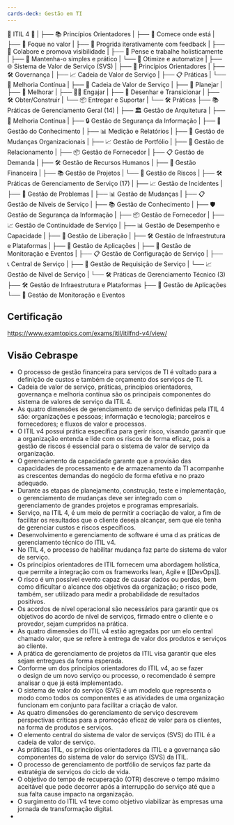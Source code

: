 ```yaml
---
cards-deck: Gestão em TI
---
```

🌟 ITIL 4 🌟
     |
	├── 📚 Princípios Orientadores
     |       ├── 🔄 Comece onde está
     |       ├── 🎯 Foque no valor
     |       ├── 🚀 Progrida iterativamente com feedback
     |       ├── 🤝 Colabore e promova visibilidade
     |       ├── 🧠 Pense e trabalhe holisticamente
     |       ├── 🧩 Mantenha-o simples e prático
     |       └── 👥 Otimize e automatize
     |
     ├── 🌐 Sistema de Valor de Serviço (SVS)
     |       ├── 🎨 Princípios Orientadores
     |       ├── 🛠️ Governança
     |       ├── 📈 Cadeia de Valor de Serviço
     |       ├── 📋 Práticas
     |       └── 🔄 Melhoria Contínua
     |
     ├── 🔗 Cadeia de Valor de Serviço
     |       ├── 🤝 Planejar
     |       ├── 🚀 Melhorar
     |       ├── 🏃‍♂️ Engajar
     |       ├── 🎨 Desenhar e Transicionar
     |       ├── 🛠️ Obter/Construir
     |       └── 📦 Entregar e Suportar
     |
     └── 🛠️ Práticas
             ├── 📚 Práticas de Gerenciamento Geral (14)
             |       ├── 🏛️ Gestão de Arquitetura
             |       ├── 🔄 Melhoria Contínua
             |       ├── 🔒 Gestão de Segurança da Informação
             |       ├── 🧠 Gestão do Conhecimento
             |       ├── 📊 Medição e Relatórios
             |       ├── 🔄 Gestão de Mudanças Organizacionais
             |       ├── 📈 Gestão de Portfólio
             |       ├── 🤝 Gestão de Relacionamento
             |       ├── 📦 Gestão de Fornecedor
             |       ├── 📋 Gestão de Demanda
             |       ├── 🛠️ Gestão de Recursos Humanos
             |       ├── 💼 Gestão Financeira
             |       ├── 📚 Gestão de Projetos
             |       └── 🔧 Gestão de Riscos
             |
             ├── 🛠️ Práticas de Gerenciamento de Serviço (17)
             |       ├── 📈 Gestão de Incidentes
             |       ├── 🔄 Gestão de Problemas
             |       ├── 📊 Gestão de Mudanças
             |       ├── 📋 Gestão de Níveis de Serviço
             |       ├── 📚 Gestão de Conhecimento
             |       ├── 🛡️ Gestão de Segurança da Informação
             |       ├── 📦 Gestão de Fornecedor
             |       ├── 📈 Gestão de Continuidade de Serviço
             |       ├── 📊 Gestão de Desempenho e Capacidade
             |       ├── 🔄 Gestão de Liberação
             |       ├── 🛠️ Gestão de Infraestrutura e Plataformas
             |       ├── 📱 Gestão de Aplicações
             |       ├── 📡 Gestão de Monitoração e Eventos
             |       ├── 📋 Gestão de Configuração de Serviço
             |       ├── 📞 Central de Serviço
             |       ├── 📝 Gestão de Requisição de Serviço
             |       └── 📈 Gestão de Nível de Serviço
             |
             └── 🛠️ Práticas de Gerenciamento Técnico (3)
                     ├── 🛠️ Gestão de Infraestrutura e Plataformas
                     ├── 📱 Gestão de Aplicações
                     └── 📡 Gestão de Monitoração e Eventos

## Certificação
https://www.examtopics.com/exams/itil/itilfnd-v4/view/
## Visão Cebraspe
- O processo de gestão financeira para serviços de TI é voltado para a definição de custos e também de orçamento dos serviços de TI.
- Cadeia de valor de serviço, práticas, princípios orientadores, governança e melhoria contínua são os principais componentes do sistema de valores de serviço da ITIL 4.
- As quatro dimensões de gerenciamento de serviço definidas pela ITIL 4 são: organizações e pessoas; informação e tecnologia; parceiros e fornecedores; e fluxos de valor e processos.
- O ITIL v4 possui prática específica para gerir risco, visando garantir que a organização entenda e lide com os riscos de forma eficaz, pois a gestão de riscos é essencial para o sistema de valor de serviço da organização.
- O gerenciamento da capacidade garante que a provisão das capacidades de processamento e de armazenamento da TI acompanhe as crescentes demandas do negócio de forma efetiva e no prazo adequado.
- Durante as etapas de planejamento, construção, teste e implementação, o gerenciamento de mudanças deve ser integrado com o gerenciamento de grandes projetos e programas empresariais.
- Serviço, na ITIL 4, é um meio de permitir a cocriação de valor, a fim de facilitar os resultados que o cliente deseja alcançar, sem que ele tenha de gerenciar custos e riscos específicos.
- Desenvolvimento e gerenciamento de software é uma d as práticas de gerenciamento técnico do ITIL v4.
- No ITIL 4, o processo de habilitar mudança faz parte do sistema de valor de serviço.
- Os princípios orientadores de ITIL fornecem uma abordagem holística, que permite a integração com os frameworks lean, Agile e [[DevOps]].
- O risco é um possível evento capaz de causar dados ou perdas, bem como dificultar o alcance dos objetivos da organização; o risco pode, também, ser utilizado para medir a probabilidade de resultados positivos.
- Os acordos de nível operacional são necessários para garantir que os objetivos do acordo de nível de serviços, firmado entre o cliente e o provedor, sejam cumpridos na prática.
- As quatro dimensões do ITIL v4 estão agregadas por um elo central chamado valor, que se refere à entrega de valor dos produtos e serviços ao cliente.
- A prática de gerenciamento de projetos da ITIL visa garantir que eles sejam entregues da forma esperada.
- Conforme um dos princípios orientadores do ITIL v4, ao se fazer o design de um novo serviço ou processo, o recomendado é sempre analisar o que já está implementado.
- O sistema de valor do serviço (SVS) é um modelo que representa o modo como todos os componentes e as atividades de uma organização funcionam em conjunto para facilitar a criação de valor.
- As quatro dimensões do gerenciamento de serviço descrevem perspectivas críticas para a promoção eficaz de valor para os clientes, na forma de produtos e serviços.
- O elemento central do sistema de valor de serviços (SVS) do ITIL é a cadeia de valor de serviço.
- As práticas ITIL, os princípios orientadores da ITIL e a governança são componentes do sistema de valor do serviço (SVS) da ITIL.
- O processo de gerenciamento de portfólio de serviços faz parte da estratégia de serviços do ciclo de vida.
- O objetivo do tempo de recuperação (OTR) descreve o tempo máximo aceitável que pode decorrer após a interrupção do serviço até que a sua falta cause impacto na organização. 
- O surgimento do ITIL v4 teve como objetivo viabilizar às empresas uma jornada de transformação digital.
- 